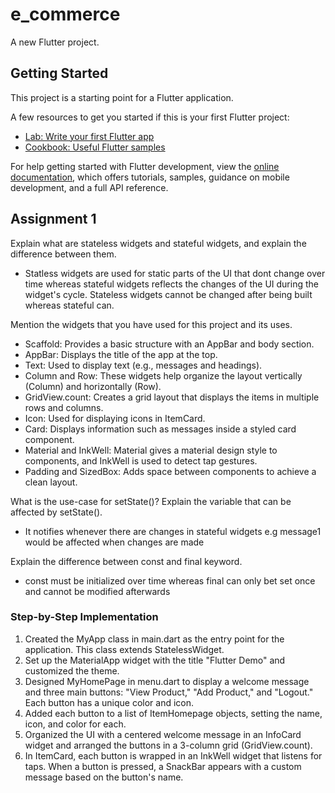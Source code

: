 # e_commerce

A new Flutter project.

## Getting Started

This project is a starting point for a Flutter application.

A few resources to get you started if this is your first Flutter project:

- [Lab: Write your first Flutter app](https://docs.flutter.dev/get-started/codelab)
- [Cookbook: Useful Flutter samples](https://docs.flutter.dev/cookbook)

For help getting started with Flutter development, view the
[online documentation](https://docs.flutter.dev/), which offers tutorials,
samples, guidance on mobile development, and a full API reference.

## Assignment 1

 Explain what are stateless widgets and stateful widgets, and explain the difference between them. <br>
 - Statless widgets are used for static parts of the  UI that dont change over time whereas stateful widgets reflects the changes of the UI during the widget's cycle. Stateless widgets cannot  be changed after being built whereas stateful can.

 Mention the widgets that you have used for this project and its uses. <br>
- Scaffold: Provides a basic structure with an AppBar and body section.
- AppBar: Displays the title of the app at the top.
- Text: Used to display text (e.g., messages and headings).
- Column and Row: These widgets help organize the layout vertically (Column) and horizontally (Row).
- GridView.count: Creates a grid layout that displays the items in multiple rows and columns.
- Icon: Used for displaying icons in ItemCard.
- Card: Displays information such as messages inside a styled card component.
- Material and InkWell: Material gives a material design style to components, and InkWell is used to detect tap gestures.
- Padding and SizedBox: Adds space between components to achieve a clean layout.

 What is the use-case for setState()? Explain the variable that can be affected by setState(). <br>
 -  It notifies whenever there are changes in stateful widgets e.g message1 would be affected when changes are made

 Explain the difference between const and final keyword. <br>
- const must be initialized over time whereas final can only bet set once and cannot be modified afterwards




### Step-by-Step Implementation

1. Created the MyApp class in main.dart as the entry point for the application. This class extends StatelessWidget.
2. Set up the MaterialApp widget with the title "Flutter Demo" and customized the theme. 
3.  Designed MyHomePage in menu.dart to display a welcome message and three main buttons: "View Product," "Add Product," and "Logout." Each button has a unique color and icon.
4. Added each button to a list of ItemHomepage objects, setting the name, icon, and color for each. 
5. Organized the UI with a centered welcome message in an InfoCard widget and arranged the buttons in a 3-column grid (GridView.count).
6. In ItemCard, each button is wrapped in an InkWell widget that listens for taps. When a button is pressed, a SnackBar appears with a custom message based on the button's name.
